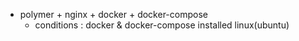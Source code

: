 + polymer + nginx + docker + docker-compose
  - conditions : docker & docker-compose installed linux(ubuntu)

